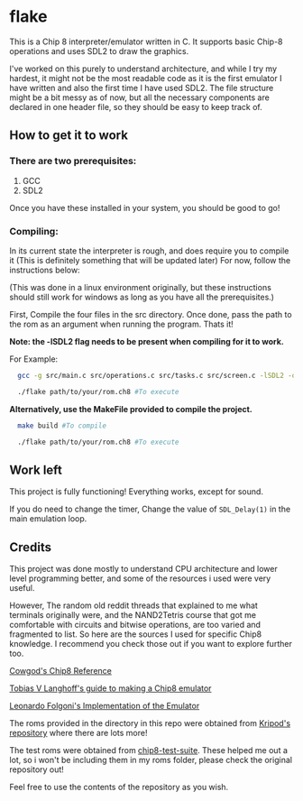 # flake

This is a Chip 8 interpreter/emulator written in C. It supports basic Chip-8 operations and uses SDL2 to draw the graphics.

I've worked on this purely to understand architecture, and while I try my hardest, it might not be the most readable code  as it is the first emulator I have written and also the first time I have used SDL2. The file structure might be a bit messy as of now, but all the necessary components are declared in one header file, so they should be easy to keep track of.

## How to get it to work

### There are two prerequisites:
1. GCC
2. SDL2
 
Once you have these installed in your system, you should be good to go!

### Compiling:
In its current state the interpreter is rough, and does require you to compile it (This is definitely something that will be updated later)
For now, follow the instructions below:

(This was done in a linux environment originally, but these instructions should still work for windows as long as you have all the prerequisites.)

First, Compile the four files in the src directory. Once done, pass the path to the rom as an argument when running the program. Thats it!

**Note: the -lSDL2 flag needs to be present when compiling for it to work.**

For Example:
```bash
  gcc -g src/main.c src/operations.c src/tasks.c src/screen.c -lSDL2 -o flake #To compile

  ./flake path/to/your/rom.ch8 #To execute
```
**Alternatively, use the MakeFile provided to compile the project.**

```bash
  make build #To compile

  ./flake path/to/your/rom.ch8 #To execute
```

## Work left

This project is fully functioning! Everything works, except for sound.

If you do need to change the timer, Change the value of ```SDL_Delay(1)``` in the main emulation loop.

## Credits

This project was done mostly to understand CPU architecture and lower level programming better, and some of the resources i used were very useful. 

However, The random old reddit threads that explained to me what terminals originally were, and the NAND2Tetris course that got me comfortable with circuits and bitwise operations, are too varied and fragmented to list. So here are the sources I used for specific Chip8 knowledge. I recommend you check those out if you want to explore further too.

[Cowgod's Chip8 Reference](http://devernay.free.fr/hacks/chip8/C8TECH10.HTM)

[Tobias V Langhoff's guide to making a Chip8 emulator](https://tobiasvl.github.io/blog/write-a-chip-8-emulator/)

[Leonardo Folgoni's Implementation of the Emulator](https://github.com/f0lg0/CHIP-8)

The roms provided in the directory in this repo were obtained from [Kripod's repository](https://github.com/kripod/chip8-roms) where there are lots more!

The test roms were obtained from [chip8-test-suite](https://github.com/Timendus/chip8-test-suite). These helped me out a lot, so i won't be including them in my roms folder, please check the original repository out!

Feel free to use the contents of the repository as you wish.
